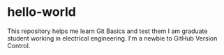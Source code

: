 # hello-world
This repository helps me learn Git Basics and test them
I am graduate student working in electrical engineering. I'm a newbie to GitHub Version Control. 
